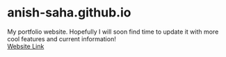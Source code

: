 # anish-saha.github.io

My portfolio website. Hopefully I will soon find time to update it with more cool features and current information!
<br>
<a href = https://anish-saha.github.io>Website Link</a> 

